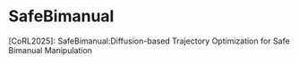 # SafeBimanual
[CoRL2025]: SafeBimanual:Diffusion-based Trajectory Optimization for Safe Bimanual Manipulation
